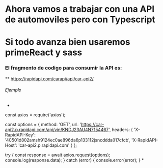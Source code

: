 # Ahora vamos a trabajar con una API de automoviles pero con Typescript
# Si todo avanza bien usaremos primeReact y sass

### El fragmento de codigo para consumir la API es:
** https://rapidapi.com/carapi/api/car-api2/

###### Ejemplo
*
const axios = require('axios');

const options = {
  method: 'GET',
  url: 'https://car-api2.p.rapidapi.com/api/vin/KNDJ23AU4N7154467',
  headers: {
    'X-RapidAPI-Key': '40501d802amsh9124ec0ae896da6p133112jsncddda017cfcb',
    'X-RapidAPI-Host': 'car-api2.p.rapidapi.com'
  }
};

try {
	const response = await axios.request(options);
	console.log(response.data);
} catch (error) {
	console.error(error);
}
*